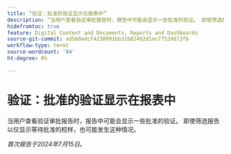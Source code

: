 ```yaml
---
title: “验证：批准的验证显示在报表中”
description: “当用户查看验证审批报告时，报告中可能会显示一些批准的验证。 即使筛选报告以仅显示等待批准的校样，也可能发生这种情况。”
hidefromtoc: true
feature: Digital Content and Documents, Reports and Dashboards
source-git-commit: ad560adcf4230891bb31b82402d1ac77539d72fb
workflow-type: tm+mt
source-wordcount: '84'
ht-degree: 0%

---
```



# 验证：批准的验证显示在报表中

当用户查看验证审批报告时，报告中可能会显示一些批准的验证。 即使筛选报告以仅显示等待批准的校样，也可能发生这种情况。

_首次报告于2024年7月15日。_
